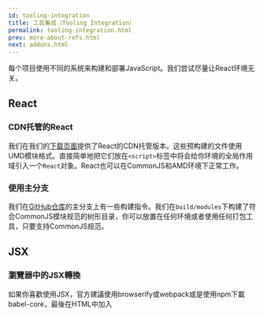 ```yaml
---
id: tooling-integration
title: 工具集成（Tooling Integration）
permalink: tooling-integration.html
prev: more-about-refs.html
next: addons.html
---
```


每个项目使用不同的系统来构建和部署JavaScript。我们尝试尽量让React环境无关。

## React

### CDN托管的React

我们在我们的[下载页面](https://facebook.github.io/react/downloads.html)提供了React的CDN托管版本。这些预构建的文件使用UMD模块格式。直接简单地把它们放在`<script>`标签中将会给你环境的全局作用域引入一个`React`对象。React也可以在CommonJS和AMD环境下正常工作。


### 使用主分支

我们在[GitHub仓库](https://github.com/facebook/react)的主分支上有一些构建指令。我们在`build/modules`下构建了符合CommonJS模块规范的树形目录，你可以放置在任何环境或者使用任何打包工具，只要支持CommonJS规范。

## JSX

### 瀏覽器中的JSX轉換

如果你喜歡使用JSX，官方建議使用browserify或webpack或是使用npm下載babel-core，最後在HTML中加入
<script type="text/babel">來執行JSX的轉換。(先前的babel-browser已移除http://babeljs.io/docs/usage/browser/)

> 注意：
>
> 浏览器中的JSX转换器是相当大的，并且会在客户端导致无谓的计算，这些计算是可以避免的。不要在生产环境使用 - 参考下一节。


### 生產環境：預先編譯JSX

如果你有[npm](http://npmjs.org/)，你可以直接運行`npm install -g babel-cli` Babel有內建支持React v0.12+，所有HTML元素會自動轉換成對應的`React.createElement(...)`，displayName會自動被加入，這個插件會自動主換所有JSX的文件為javascript的文件，使你可以直接在瀏覽器中使用，他也會自動去監視檔案的變動，並將它自動轉換。例如以下指令`babel --watch src/ --out-dir lib/`。

從Babel6開始，預設配置將不再提供轉換的功能，你必須手動在執行command時指定，或是從`.babelrc`檔案去設定，除此之外還要從npm安裝一些babel的其他套件包含`es2015`和`react presets`，更多相關資訊可參考Babel 6發行時所寫的Blog。

上述的安裝指令範例如下
```
npm install babel-preset-es2015 babel-preset-react

babel --presets es2015,react --watch src/ --out-dir lib/
```
預設情況下，JSX的檔案的結尾含有.js將自動被轉換，你可以執行`babel --help`查看更多相關資訊。

##範例:
```
$ cat test.jsx
var HelloMessage = React.createClass({
  render: function() {
    return <div>Hello {this.props.name}</div>;
  }
});

ReactDOM.render(<HelloMessage name="John" />, mountNode);
$ babel test.jsx
"use strict";

var HelloMessage = React.createClass({
  displayName: "HelloMessage",

  render: function render() {
    return React.createElement(
      "div",
      null,
      "Hello ",
      this.props.name
    );
  }
});

ReactDOM.render(React.createElement(HelloMessage, { name: "John" }), mountNode);
```

### 有用的开源项目

开源社区开发了在几款编辑器中集成JSX的插件和构建系统。点击[JSX集成](https://github.com/facebook/react/wiki/Complementary-Tools#jsx-integrations)查看所有内容。
